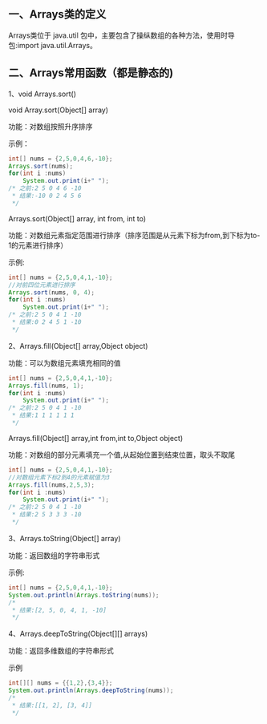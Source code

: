 ## 一、Arrays类的定义

Arrays类位于 java.util 包中，主要包含了操纵数组的各种方法，使用时导包:import java.util.Arrays。

## 二、Arrays常用函数（都是静态的)

1、void Arrays.sort()

void Array.sort(Object[] array)

功能：对数组按照升序排序

示例：

```java
int[] nums = {2,5,0,4,6,-10};
Arrays.sort(nums);
for(int i :nums)
	System.out.print(i+" ");
/* 之前:2 5 0 4 6 -10 
 * 结果:-10 0 2 4 5 6 
 */
```

Arrays.sort(Object[] array, int from, int to)

功能：对数组元素指定范围进行排序（排序范围是从元素下标为from,到下标为to-1的元素进行排序）

示例:

```java
int[] nums = {2,5,0,4,1,-10};
//对前四位元素进行排序
Arrays.sort(nums, 0, 4);
for(int i :nums)
	System.out.print(i+" ");
/* 之前:2 5 0 4 1 -10
 * 结果:0 2 4 5 1 -10 
 */
```

2、Arrays.fill(Object[] array,Object object)

功能：可以为数组元素填充相同的值

```java
int[] nums = {2,5,0,4,1,-10};
Arrays.fill(nums, 1);
for(int i :nums)
	System.out.print(i+" ");
/* 之前:2 5 0 4 1 -10
 * 结果:1 1 1 1 1 1 
 */
```

Arrays.fill(Object[] array,int from,int to,Object object)

功能：对数组的部分元素填充一个值,从起始位置到结束位置，取头不取尾

```java
int[] nums = {2,5,0,4,1,-10};
//对数组元素下标2到4的元素赋值为3
Arrays.fill(nums,2,5,3);
for(int i :nums)
	System.out.print(i+" ");
/* 之前:2 5 0 4 1 -10
 * 结果:2 5 3 3 3 -10 
 */
```

3、Arrays.toString(Object[] array)

功能：返回数组的字符串形式

示例:

```java
int[] nums = {2,5,0,4,1,-10};
System.out.println(Arrays.toString(nums));
/*
 * 结果:[2, 5, 0, 4, 1, -10]
 */
```

4、Arrays.deepToString(Object[][] arrays)

功能：返回多维数组的字符串形式

示例

```java
int[][] nums = {{1,2},{3,4}};
System.out.println(Arrays.deepToString(nums));
/*
 * 结果:[[1, 2], [3, 4]]
 */

```